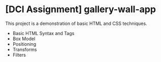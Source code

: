 # [DCI Assignment] gallery-wall-app

This project is a demonstration of basic HTML and CSS techniques.

- Basic HTML Syntax and Tags
- Box Model
- Positioning
- Transforms
- Filters
